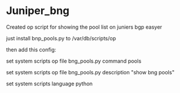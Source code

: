# Juniper_bng
Created op script for showing the pool list on juniers bgp easyer

just install bnp_pools.py to /var/db/scripts/op

then add this config:

set system scripts op file bng_pools.py command pools

set system scripts op file bng_pools.py description "show bng pools"

set system scripts language python

